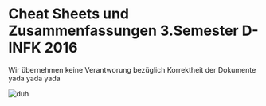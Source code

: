 # Cheat Sheets und Zusammenfassungen 3.Semester D-INFK 2016

Wir übernehmen keine Verantworung bezüglich Korrektheit der Dokumente yada yada yada

![duh](https://cdn.theatlantic.com/assets/media/img/upload/wire/2014/07/21/AP219347127864/facebook.jpg?1473340169)